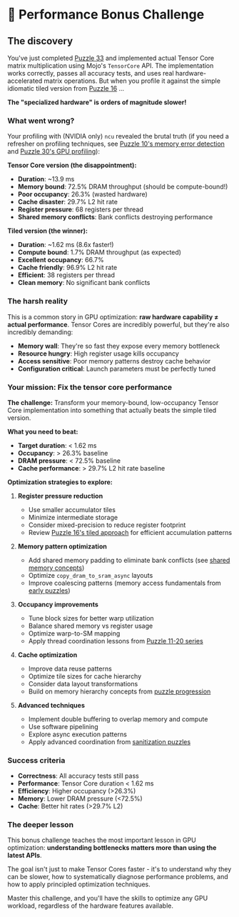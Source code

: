 # 🎯 Performance Bonus Challenge

## The discovery

You've just completed [Puzzle 33](../puzzle_33/puzzle_33.md) and implemented actual Tensor Core matrix multiplication using Mojo's `TensorCore` API. The implementation works correctly, passes all accuracy tests, and uses real hardware-accelerated matrix operations. But when you profile it against the simple idiomatic tiled version from [Puzzle 16](../puzzle_16/tiled.md) ...

**The "specialized hardware" is orders of magnitude slower!**

### What went wrong?

Your profiling with (NVIDIA only) `ncu` revealed the brutal truth (if you need a refresher on profiling techniques, see [Puzzle 10's memory error detection](../puzzle_10/puzzle_10.md) and [Puzzle 30's GPU profiling](../puzzle_30/puzzle_30.md)):

**Tensor Core version (the disappointment):**

- **Duration**: ~13.9 ms
- **Memory bound**: 72.5% DRAM throughput (should be compute-bound!)
- **Poor occupancy**: 26.3% (wasted hardware)
- **Cache disaster**: 29.7% L2 hit rate
- **Register pressure**: 68 registers per thread
- **Shared memory conflicts**: Bank conflicts destroying performance

**Tiled version (the winner):**

- **Duration**: ~1.62 ms (8.6x faster!)
- **Compute bound**: 1.7% DRAM throughput (as expected)
- **Excellent occupancy**: 66.7%
- **Cache friendly**: 96.9% L2 hit rate
- **Efficient**: 38 registers per thread
- **Clean memory**: No significant bank conflicts

### The harsh reality

This is a common story in GPU optimization: **raw hardware capability ≠ actual performance**. Tensor Cores are incredibly powerful, but they're also incredibly demanding:

- **Memory wall**: They're so fast they expose every memory bottleneck
- **Resource hungry**: High register usage kills occupancy
- **Access sensitive**: Poor memory patterns destroy cache behavior
- **Configuration critical**: Launch parameters must be perfectly tuned

### Your mission: Fix the tensor core performance

**The challenge:** Transform your memory-bound, low-occupancy Tensor Core implementation into something that actually beats the simple tiled version.

**What you need to beat:**

- **Target duration**: < 1.62 ms
- **Occupancy**: > 26.3% baseline
- **DRAM pressure**: < 72.5% baseline
- **Cache performance**: > 29.7% L2 hit rate baseline

**Optimization strategies to explore:**

1. **Register pressure reduction**
   - Use smaller accumulator tiles
   - Minimize intermediate storage
   - Consider mixed-precision to reduce register footprint
   - Review [Puzzle 16's tiled approach](../puzzle_16/tiled.md) for efficient accumulation patterns

2. **Memory pattern optimization**
   - Add shared memory padding to eliminate bank conflicts (see [shared memory concepts](../puzzle_16/shared_memory.md))
   - Optimize `copy_dram_to_sram_async` layouts
   - Improve coalescing patterns (memory access fundamentals from [early puzzles](../puzzle_01/puzzle_01.md))

3. **Occupancy improvements**
   - Tune block sizes for better warp utilization
   - Balance shared memory vs register usage
   - Optimize warp-to-SM mapping
   - Apply thread coordination lessons from [Puzzle 11-20 series](../puzzle_11/puzzle_11.md)

4. **Cache optimization**
   - Improve data reuse patterns
   - Optimize tile sizes for cache hierarchy
   - Consider data layout transformations
   - Build on memory hierarchy concepts from [puzzle progression](../puzzle_05/puzzle_05.md)

5. **Advanced techniques**
   - Implement double buffering to overlap memory and compute
   - Use software pipelining
   - Explore async execution patterns
   - Apply advanced coordination from [sanitization puzzles](../puzzle_10/puzzle_10.md)

### Success criteria

- **Correctness**: All accuracy tests still pass
- **Performance**: Tensor Core duration < 1.62 ms
- **Efficiency**: Higher occupancy (>26.3%)
- **Memory**: Lower DRAM pressure (<72.5%)
- **Cache**: Better hit rates (>29.7% L2)

### The deeper lesson

This bonus challenge teaches the most important lesson in GPU optimization: **understanding bottlenecks matters more than using the latest APIs**.

The goal isn't just to make Tensor Cores faster - it's to understand why they can be slower, how to systematically diagnose performance problems, and how to apply principled optimization techniques.

Master this challenge, and you'll have the skills to optimize any GPU workload, regardless of the hardware features available.
